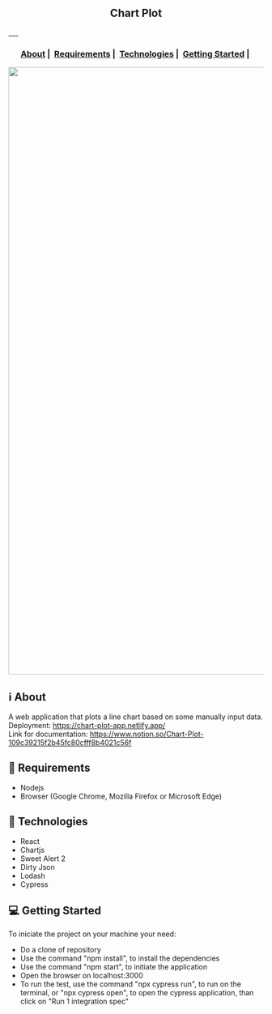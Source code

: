 <h2 align="center">Chart Plot</h2>
___


<h3 align="center">
  <a href="#information_source-about">About</a>&nbsp;|&nbsp;
  <a href="#seedling-requirements">Requirements</a>&nbsp;|&nbsp;
  <a href="#rocket-technologies">Technologies</a>&nbsp;|&nbsp;
  <a href="#rocket-getting-start">Getting Started</a>&nbsp;|&nbsp;
</h3>

<img src="https://i.ibb.co/NTBcqgv/Screenshot-50.png" width="1200">

## :information_source: About

A web application that plots a line chart based on some manually input data. </br>
Deployment: https://chart-plot-app.netlify.app/ </br>
Link for documentation: https://www.notion.so/Chart-Plot-109c39215f2b45fc80cfff8b4021c56f

## :seedling: Requirements

- Nodejs
- Browser (Google Chrome, Mozilla Firefox or Microsoft Edge)

## :rocket: Technologies

- React
- Chartjs
- Sweet Alert 2
- Dirty Json
- Lodash
- Cypress

## :computer: Getting Started

To iniciate the project on your machine your need: 
- Do a clone of repository
- Use the command "npm install", to install the dependencies
- Use the command "npm start", to initiate the application
- Open the browser on localhost:3000
- To run the test, use the command "npx cypress run", to run on the terminal, or "npx cypress open", to open the cypress application, than click on "Run 1 integration spec"

